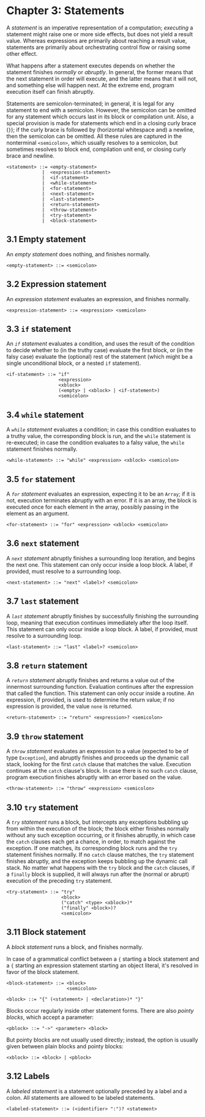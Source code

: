# Chapter 3: Statements

A _statement_ is an imperative representation of a computation; _executing_
a statement might raise one or more side effects, but does not yield a result
value. Whereas expressions are primarily about reaching a result value,
statements are primarily about orchestrating control flow or raising some
other effect.

What happens after a statement executes depends on whether the statement
finishes _normally_ or _abruptly_. In general, the former means that the
next statement in order will execute, and the latter means that it will not,
and something else will happen next. At the extreme end, program execution
itself can finish abruptly.

Statements are semicolon-terminated; in general, it is legal for any statement
to end with a semicolon. However, the semicolon can be omitted for any
statement which occurs last in its block or compilation unit. Also, a special
provision is made for statements which end in a closing curly brace (`}`); if
the curly brace is followed by (horizontal whitespace and) a newline, then the
semicolon can be omitted. All these rules are captured in the nonterminal
`<semicolon>`, which usually resolves to a semicolon, but sometimes resolves
to block end, compilation unit end, or closing curly brace and newline.

```
<statement> ::= <empty-statement>
             |  <expression-statement>
             |  <if-statement>
             |  <while-statement>
             |  <for-statement>
             |  <next-statement>
             |  <last-statement>
             |  <return-statement>
             |  <throw-statement>
             |  <try-statement>
             |  <block-statement>
```

## 3.1 Empty statement

An _empty statement_ does nothing, and finishes normally.

```
<empty-statement> ::= <semicolon>
```

## 3.2 Expression statement

An _expression statement_ evaluates an expression, and finishes normally.

```
<expression-statement> ::= <expression> <semicolon>
```

## 3.3 `if` statement

An _`if` statement_ evaluates a condition, and uses the result of the condition
to decide whether to (in the truthy case) evaluate the first block, or (in the
falsy case) evaluate the (optional) rest of the statement (which might be a
single unconditional block, or a nested `if` statement).

```
<if-statement> ::= "if"
                   <expression>
                   <xblock>
                   (<empty> | <xblock> | <if-statement>)
                   <semicolon>
```

## 3.4 `while` statement

A _`while` statement_ evaluates a condition; in case this condition evaluates
to a truthy value, the corresponding block is run, and the `while` statement
is re-executed; in case the condition evaluates to a falsy value, the `while`
statement finishes normally.

```
<while-statement> ::= "while" <expression> <xblock> <semicolon>
```

## 3.5 `for` statement

A _`for` statement_ evaluates an expression, expecting it to be an `Array`;
if it is not, execution terminates abruptly with an error. If it is an
array, the block is executed once for each element in the array, possibly
passing in the element as an argument.

```
<for-statement> ::= "for" <expression> <xblock> <semicolon>
```

## 3.6 `next` statement

A _`next` statement_ abruptly finishes a surrounding loop iteration, and begins
the next one. This statement can only occur inside a loop block. A label, if
provided, must resolve to a surrounding loop.

```
<next-statement> ::= "next" <label>? <semicolon>
```

## 3.7 `last` statement

A _`last` statement_ abruptly finishes by successfully finishing the
surrounding loop, meaning that execution continues immediately after the loop
itself. This statement can only occur inside a loop block. A label, if
provided, must resolve to a surrounding loop.

```
<last-statement> ::= "last" <label>? <semicolon>
```

## 3.8 `return` statement

A _`return` statement_ abruptly finishes and returns a value out of the
innermost surrounding function. Evaluation continues after the expression that
called the function. This statement can only occur inside a routine. An
expression, if provided, is used to determine the return value; if no
expression is provided, the value `none` is returned.

```
<return-statement> ::= "return" <expression>? <semicolon>
```

## 3.9 `throw` statement

A _`throw` statement_ evaluates an expression to a value (expected to be of
type `Exception`), and abruptly finishes and proceeds up the dynamic call
stack, looking for the first `catch` clause that matches the value. Execution
continues at the `catch` clause's block. In case there is no such `catch`
clause, program execution finishes abruptly with an error based on the value.

```
<throw-statement> ::= "throw" <expression> <semicolon>
```

## 3.10 `try` statement

A _`try` statement_ runs a block, but intercepts any exceptions bubbling up
from within the execution of the block; the block either finishes normally
without any such exception occurring, or it finishes abruptly, in which case
the `catch` clauses each get a chance, in order, to match against the
exception. If one matches, its corresponding block runs and the `try`
statement finishes normally. If no `catch` clause matches, the `try`
statement finishes abruptly, and the exception keeps bubbling up the dynamic
call stack. No matter what happens with the `try` block and the `catch`
clauses, if a `finally` block is supplied, it will always run after the
(normal or abrupt) execution of the preceding `try` statement.

```
<try-statement> ::= "try"
                    <block>
                    ("catch" <type> <xblock>)*
                    ("finally" <block>)?
                    <semicolon>
```

## 3.11 Block statement

A _block statement_ runs a block, and finishes normally.

In case of a grammatical conflict between a `{` starting a block statement and
a `{` starting an expression statement starting an object literal, it's
resolved in favor of the block statement.

```
<block-statement> ::= <block>
                      <semicolon>

<block> ::= "{" (<statement> | <declaration>)* "}"
```

Blocks occur regularly inside other statement forms. There are also _pointy
blocks_, which accept a parameter:

```
<pblock> ::= "->" <parameter> <block>
```

But pointy blocks are not usually used directly; instead, the option is usually
given between plain blocks and pointy blocks:

```
<xblock> ::= <block> | <pblock>
```

## 3.12 Labels

A _labeled statement_ is a statement optionally preceded by a label and a
colon. All statements are allowed to be labeled statements.

```
<labeled-statement> ::= (<identifier> ":")? <statement>
```

